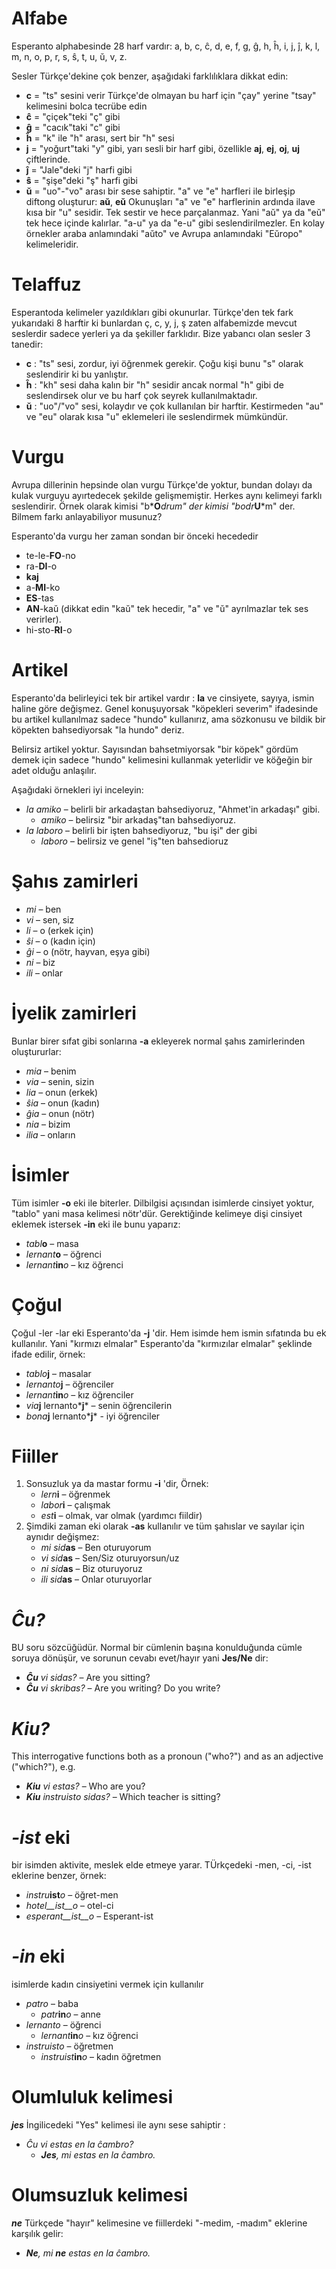 # Alfabe

Esperanto alphabesinde 28 harf vardır: a, b, c, ĉ, d, e, f, g, ĝ, h, ĥ, i, j, ĵ, k, l, m, n, o, p, r, s, ŝ, t, u, ŭ, v, z.

Sesler Türkçe'dekine çok benzer, aşağıdaki farklılıklara dikkat edin:

- __c__ = "ts" sesini verir Türkçe'de olmayan bu harf için "çay" yerine "tsay" kelimesini bolca tecrübe edin
- __ĉ__ = "çiçek"teki "ç" gibi 
- __ĝ__ = "cacık"taki "c" gibi
- __ĥ__ = "k" ile "h" arası, sert bir "h" sesi
- __j__ = "yoğurt"taki "y" gibi, yarı sesli bir harf gibi, özellikle __aj__, __ej__, __oj__, __uj__ çiftlerinde.
- __ĵ__ = "Jale"deki "j" harfi gibi
- __ŝ__ = "şişe"deki "ş" harfi gibi
- __ŭ__ = "uo"-"vo" arası bir sese sahiptir. "a" ve "e" harfleri ile birleşip diftong oluşturur: __aŭ__, __eŭ__ Okunuşları "a" ve "e" harflerinin ardında ilave kısa bir "u" sesidir. Tek sestir ve hece parçalanmaz. Yani "aŭ" ya da "eŭ" tek hece içinde kalırlar. "a-u" ya da "e-u" gibi seslendirilmezler. En kolay örnekler araba anlamındaki "aŭto" ve Avrupa anlamındaki "Eŭropo" kelimeleridir.


# Telaffuz

Esperantoda kelimeler yazıldıkları gibi okunurlar. Türkçe'den tek fark yukarıdaki 8 harftir ki bunlardan ç, c, y, j, ş zaten alfabemizde mevcut seslerdir sadece yerleri ya da şekiller farklıdır. 
Bize yabancı olan sesler 3 tanedir:
- __c__ : "ts" sesi, zordur,  iyi öğrenmek gerekir. Çoğu kişi bunu "s" olarak seslendirir ki bu yanlıştır.
- __ĥ__ : "kh" sesi daha kalın bir "h" sesidir ancak normal "h" gibi de seslendirsek olur ve bu harf çok seyrek kullanılmaktadır.
- __ŭ__ : "uo"/"vo" sesi, kolaydır ve çok kullanılan bir harftir. Kestirmeden "au" ve "eu" olarak kısa "u" eklemeleri ile seslendirmek mümkündür.
 
# Vurgu

Avrupa dillerinin hepsinde olan vurgu Türkçe'de yoktur, bundan dolayı da kulak vurguyu ayırtedecek şekilde gelişmemiştir. Herkes aynı kelimeyi farklı seslendirir. Örnek olarak kimisi "b*__O__*drum" der kimisi "bodr*__U__*m" der. Bilmem farkı anlayabiliyor musunuz?

Esperanto'da vurgu her zaman sondan bir önceki hecededir

- te-le-__FO__-no 
- ra-__DI__-o
- __kaj__ 
- a-__MI__-ko 
- __ES__-tas 
- __AN__-kaŭ (dikkat edin "kaŭ" tek hecedir, "a" ve "ŭ" ayrılmazlar tek ses verirler).
- hi-sto-__RI__-o

# Artikel

Esperanto'da belirleyici tek bir artikel vardır : __la__ ve cinsiyete, sayıya, ismin haline göre değişmez. Genel konuşuyorsak "köpekleri severim" ifadesinde bu artikel kullanılmaz sadece "hundo" kullanırız, ama sözkonusu ve bildik bir köpekten bahsediyorsak "la hundo" deriz. 

Belirsiz artikel yoktur. Sayısından bahsetmiyorsak "bir köpek" gördüm demek için sadece "hundo" kelimesini kullanmak yeterlidir ve köğeğin bir adet olduğu anlaşılır. 

Aşağıdaki örnekleri iyi inceleyin: 

- *la amiko* – belirli bir arkadaştan bahsediyoruz, "Ahmet'in arkadaşı" gibi.
  - *amiko* – belirsiz "bir arkadaş"tan bahsediyoruz.
- *la laboro* – belirli bir işten bahsediyoruz, "bu işi" der gibi
  - *laboro* – belirsiz ve genel "iş"ten bahsedioruz

# Şahıs zamirleri

- *mi* – ben
- *vi* – sen, siz
- *li* – o (erkek için)
- *ŝi* – o (kadın için)
- *ĝi* – o (nötr, hayvan, eşya gibi)
- *ni* – biz
- *ili* – onlar

# İyelik zamirleri

Bunlar birer sıfat gibi sonlarına __-a__ ekleyerek normal şahıs zamirlerinden oluştururlar:

- *mia* – benim
- *via* – senin, sizin
- *lia* – onun (erkek)
- *ŝia* – onun (kadın)
- *ĝia* – onun (nötr)
- *nia* – bizim
- *ilia* – onların

# İsimler

Tüm isimler __-o__ eki ile biterler. Dilbilgisi açısından isimlerde cinsiyet yoktur, "tablo" yani masa kelimesi nötr'dür. Gerektiğinde kelimeye dişi cinsiyet eklemek istersek __-in__ eki ile bunu yaparız:

- *tabl*__o__ – masa
- *lernant*__o__ – öğrenci
- *lernant*__in__*o* – kız öğrenci

# Çoğul

Çoğul -ler -lar eki Esperanto'da __-j__ 'dir. Hem isimde hem ismin sıfatında bu ek kullanılır. Yani "kırmızı elmalar" Esperanto'da "kırmızılar elmalar" şeklinde ifade edilir, örnek:

- *tablo*__j__ – masalar
- *lernanto*__j__ – öğrenciler
- *lernant*__in__*o* – kız öğrenciler
- *via*__j__ lernanto*__j__* – senin öğrencilerin
- *bona*__j__ lernanto*__j__* - iyi öğrenciler

# Fiiller

1. Sonsuzluk ya da mastar formu __-i__ 'dir, Örnek:
   - *lern*__i__ – öğrenmek
   - *labor*__i__ – çalışmak
   - *est*__i__ – olmak, var olmak (yardımcı fiildir)
2. Şimdiki zaman eki olarak __-as__ kullanılır ve tüm şahıslar ve sayılar için aynıdır değişmez:
   - *mi sid*__as__ – Ben oturuyorum
   - *vi sid*__as__ – Sen/Siz oturuyorsun/uz
   - *ni sid*__as__ – Biz oturuyoruz
   - *ili sid*__as__ – Onlar oturuyorlar

# *Ĉu?*

BU soru sözcüğüdür. Normal bir cümlenin başına konulduğunda cümle soruya dönüşür, ve sorunun cevabı evet/hayır yani __Jes/Ne__ dir:

- *__Ĉu__ vi sidas?* – Are you sitting?
- *__Ĉu__ vi skribas?* – Are you writing? Do you write?

# *Kiu?*

This interrogative functions both as a pronoun ("who?") and as an adjective ("which?"), e.g.

- *__Kiu__ vi estas?* – Who are you?
- *__Kiu__ instruisto sidas?* – Which teacher is sitting?


# *-ist* eki

bir isimden aktivite, meslek elde etmeye yarar. TÜrkçedeki -men, -ci, -ist eklerine benzer, örnek:


- *instru*__ist__*o* – öğret-men
- *hotel__ist__o* – otel-ci
- *esperant__ist__o* – Esperant-ist


# *-in* eki 

isimlerde kadın cinsiyetini vermek için kullanılır

- *patro* – baba
    - *patr*__in__*o* – anne
- *lernanto* – öğrenci
    - *lernant*__in__*o* – kız öğrenci
- *instruisto* – öğretmen
    - *instruist*__in__*o* – kadın öğretmen

# Olumluluk kelimesi

*__jes__* İngilicedeki "Yes" kelimesi ile aynı sese sahiptir :

- *Ĉu vi estas en la ĉambro?* 
  - *__Jes__, mi estas en la ĉambro.* 

# Olumsuzluk kelimesi

*__ne__* Türkçede "hayır" kelimesine ve fiillerdeki "-medim, -madım" eklerine karşılık gelir:

- *__Ne__, mi __ne__ estas en la ĉambro.* 
